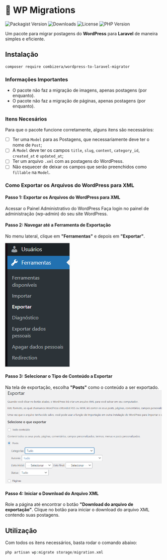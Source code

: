 # 📝 WP Migrations

![Packagist Version](https://img.shields.io/packagist/v/combizera/wordpress-to-laravel-migrator)
![Downloads](https://img.shields.io/packagist/dt/combizera/wordpress-to-laravel-migrator)
![License](https://img.shields.io/github/license/combizera/wordpress-to-laravel-migrator)
![PHP Version](https://img.shields.io/packagist/php-v/combizera/wordpress-to-laravel-migrator)

Um pacote para migrar postagens do **WordPress** para **Laravel** de maneira simples e eficiente.


## Instalação

```bash
composer require combizera/wordpress-to-laravel-migrator
```

### Informações Importantes

- O pacote não faz a migração de imagens, apenas postagens (por enquanto).
- O pacote não faz a migração de páginas, apenas postagens (por enquanto).

### Itens Necesários

Para que o pacote funcione corretamente, alguns itens são necessários:

- [ ] Ter uma `Model` para as Postagens, que necessariamente deve ter o nome de `Post`;
- [ ] A `Model` deve ter os campos `title`, `slug`, `content`, `category_id`, `created_at` e `updated_at`;
- [ ] Ter um arquivo `.xml` com as postagens do WordPress.
- [ ] Não esquecer de deixar os campos que serão preenchidos como `fillable` na `Model`.

###  Como Exportar os Arquivos do WordPress para XML
#### Passo 1: Exportar os Arquivos do WordPress para XML

Acessar o Painel Administrativo do WordPress
Faça login no painel de administração (wp-admin) do seu site WordPress.

#### Passo 2: Navegar até a Ferramenta de Exportação
No menu lateral, clique em **"Ferramentas"** e depois em **"Exportar"**.

![Passo_2](images/passo-2.webp)

#### Passo 3: Selecionar o Tipo de Conteúdo a Exportar
Na tela de exportação, escolha **"Posts"** como o conteúdo a ser exportado.
![Passo_2](images/passo-3.webp)

#### Passo 4: Iniciar o Download do Arquivo XML
Role a página até encontrar o botão **"Download do arquivo de exportação"**. Clique no botão para iniciar o download do arquivo XML contendo suas postagens.

## Utilização
Com todos os itens necessários, basta rodar o comando abaixo:
```php
php artisan wp:migrate storage/migration.xml
```